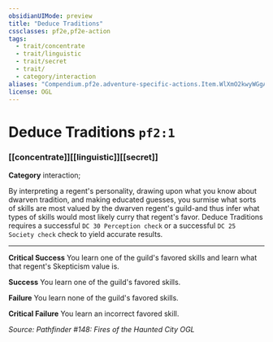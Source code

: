 ```yaml
---
obsidianUIMode: preview
title: "Deduce Traditions"
cssclasses: pf2e,pf2e-action
tags:
  - trait/concentrate
  - trait/linguistic
  - trait/secret
  - trait/
  - category/interaction
aliases: "Compendium.pf2e.adventure-specific-actions.Item.WlXmO2kwyWGgAuOv"
license: OGL
---
```

# Deduce Traditions `pf2:1`

### [[concentrate]][[linguistic]][[secret]]

**Category** interaction; 




By interpreting a regent's personality, drawing upon what you know about dwarven tradition, and making educated guesses, you surmise what sorts of skills are most valued by the dwarven regent's guild-and thus infer what types of skills would most likely curry that regent's favor. Deduce Traditions requires a successful `DC 30 Perception check` or a successful `DC 25 Society check` check to yield accurate results.

* * *

**Critical Success** You learn one of the guild's favored skills and learn what that regent's Skepticism value is.

**Success** You learn one of the guild's favored skills.

**Failure** You learn none of the guild's favored skills.

**Critical Failure** You learn an incorrect favored skill.

*Source: Pathfinder #148: Fires of the Haunted City*
*OGL*